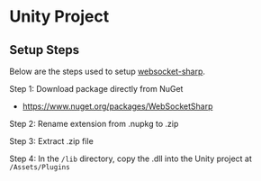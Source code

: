 # Unity Project



## Setup Steps

Below are the steps used to setup [websocket-sharp](https://sta.github.io/websocket-sharp/).

Step 1: Download package directly from NuGet 
- https://www.nuget.org/packages/WebSocketSharp

Step 2: Rename extension from .nupkg to .zip

Step 3: Extract .zip file 

Step 4: In the `/lib` directory, copy the .dll into the Unity project at `/Assets/Plugins`